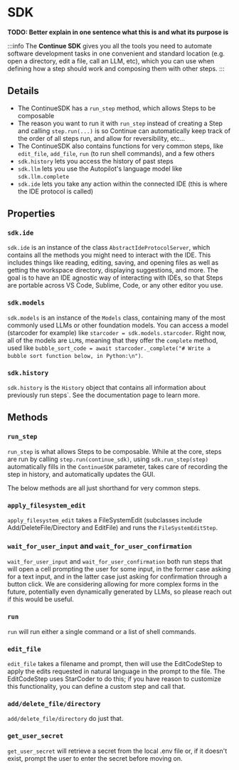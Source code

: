 # SDK

**TODO: Better explain in one sentence what this is and what its purpose is**

:::info
The **Continue SDK** gives you all the tools you need to automate software development tasks in one convenient and standard location (e.g. open a directory, edit a file, call an LLM, etc), which you can use when defining how a step should work and composing them with other steps.
:::

## Details

- The ContinueSDK has a `run_step` method, which allows Steps to be composable
- The reason you want to run it with `run_step` instead of creating a Step and calling `step.run(...)` is so Continue can automatically keep track of the order of all steps run, and allow for reversibility, etc...
- The ContinueSDK also contains functions for very common steps, like `edit_file`, `add_file`, `run` (to run shell commands), and a few others
- `sdk.history` lets you access the history of past steps
- `sdk.llm` lets you use the Autopilot's language model like `sdk.llm.complete`
- `sdk.ide` lets you take any action within the connected IDE (this is where the IDE protocol is called)

## Properties

### `sdk.ide`

`sdk.ide` is an instance of the class `AbstractIdeProtocolServer`, which contains all the methods you might need to interact with the IDE. This includes things like reading, editing, saving, and opening files as well as getting the workspace directory, displaying suggestions, and more. The goal is to have an IDE agnostic way of interacting with IDEs, so that Steps are portable across VS Code, Sublime, Code, or any other editor you use.

### `sdk.models`

`sdk.models` is an instance of the `Models` class, containing many of the most commonly used LLMs or other foundation models. You can access a model (starcoder for example) like `starcoder = sdk.models.starcoder`. Right now, all of the models are `LLM`s, meaning that they offer the `complete` method, used like `bubble_sort_code = await starcoder._complete("# Write a bubble sort function below, in Python:\n")`.

### `sdk.history`

`sdk.history` is the `History` object that contains all information about previously run steps`. See the documentation page to learn more.

## Methods

### `run_step`

`run_step` is what allows Steps to be composable. While at the core, steps are run by calling `step.run(continue_sdk)`, using `sdk.run_step(step)` automatically fills in the `ContinueSDK` parameter, takes care of recording the step in history, and automatically updates the GUI.

The below methods are all just shorthand for very common steps.

### `apply_filesystem_edit`

`apply_filesystem_edit` takes a FileSystemEdit (subclasses include Add/DeleteFile/Directory and EditFile) and runs the `FileSystemEditStep`.

### `wait_for_user_input` and `wait_for_user_confirmation`

`wait_for_user_input` and `wait_for_user_confirmation` both run steps that will open a cell prompting the user for some input, in the former case asking for a text input, and in the latter case just asking for confirmation through a button click. We are considering allowing for more complex forms in the future, potentially even dynamically generated by LLMs, so please reach out if this would be useful.

### `run`

`run` will run either a single command or a list of shell commands.

### `edit_file`

`edit_file` takes a filename and prompt, then will use the EditCodeStep to apply the edits requested in natural language in the prompt to the file. The EditCodeStep uses StarCoder to do this; if you have reason to customize this functionality, you can define a custom step and call that.

### `add/delete_file/directory`

`add/delete_file/directory` do just that.

### `get_user_secret`

`get_user_secret` will retrieve a secret from the local .env file or, if it doesn't exist, prompt the user to enter the secret before moving on.
